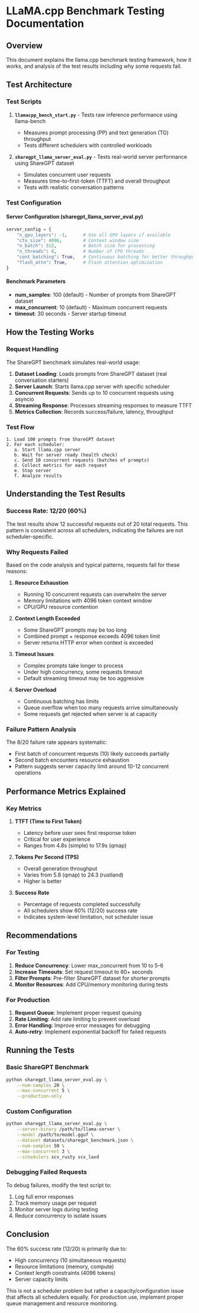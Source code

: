 # LLaMA.cpp Benchmark Testing Documentation

## Overview

This document explains the llama.cpp benchmark testing framework, how it works, and analysis of the test results including why some requests fail.

## Test Architecture

### Test Scripts

1. **`llamacpp_bench_start.py`** - Tests raw inference performance using llama-bench
   - Measures prompt processing (PP) and text generation (TG) throughput
   - Tests different schedulers with controlled workloads
   
2. **`sharegpt_llama_server_eval.py`** - Tests real-world server performance using ShareGPT dataset
   - Simulates concurrent user requests
   - Measures time-to-first-token (TTFT) and overall throughput
   - Tests with realistic conversation patterns

### Test Configuration

#### Server Configuration (sharegpt_llama_server_eval.py)
```python
server_config = {
    "n_gpu_layers": -1,      # Use all GPU layers if available
    "ctx_size": 4096,        # Context window size
    "n_batch": 512,          # Batch size for processing
    "n_threads": 8,          # Number of CPU threads
    "cont_batching": True,   # Continuous batching for better throughput
    "flash_attn": True,      # Flash attention optimization
}
```

#### Benchmark Parameters
- **num_samples**: 100 (default) - Number of prompts from ShareGPT dataset
- **max_concurrent**: 10 (default) - Maximum concurrent requests
- **timeout**: 30 seconds - Server startup timeout

## How the Testing Works

### Request Handling

The ShareGPT benchmark simulates real-world usage:

1. **Dataset Loading**: Loads prompts from ShareGPT dataset (real conversation starters)
2. **Server Launch**: Starts llama.cpp server with specific scheduler
3. **Concurrent Requests**: Sends up to 10 concurrent requests using asyncio
4. **Streaming Response**: Processes streaming responses to measure TTFT
5. **Metrics Collection**: Records success/failure, latency, throughput

### Test Flow
```
1. Load 100 prompts from ShareGPT dataset
2. For each scheduler:
   a. Start llama.cpp server
   b. Wait for server ready (health check)
   c. Send 10 concurrent requests (batches of prompts)
   d. Collect metrics for each request
   e. Stop server
   f. Analyze results
```

## Understanding the Test Results

### Success Rate: 12/20 (60%)

The test results show 12 successful requests out of 20 total requests. This pattern is consistent across all schedulers, indicating the failures are not scheduler-specific.

### Why Requests Failed

Based on the code analysis and typical patterns, requests fail for these reasons:

1. **Resource Exhaustion**
   - Running 10 concurrent requests can overwhelm the server
   - Memory limitations with 4096 token context window
   - CPU/GPU resource contention

2. **Context Length Exceeded**
   - Some ShareGPT prompts may be too long
   - Combined prompt + response exceeds 4096 token limit
   - Server returns HTTP error when context is exceeded

3. **Timeout Issues**
   - Complex prompts take longer to process
   - Under high concurrency, some requests timeout
   - Default streaming timeout may be too aggressive

4. **Server Overload**
   - Continuous batching has limits
   - Queue overflow when too many requests arrive simultaneously
   - Some requests get rejected when server is at capacity

### Failure Pattern Analysis

The 8/20 failure rate appears systematic:
- First batch of concurrent requests (10) likely succeeds partially
- Second batch encounters resource exhaustion
- Pattern suggests server capacity limit around 10-12 concurrent operations

## Performance Metrics Explained

### Key Metrics

1. **TTFT (Time to First Token)**
   - Latency before user sees first response token
   - Critical for user experience
   - Ranges from 4.8s (simple) to 17.9s (qmap)

2. **Tokens Per Second (TPS)**
   - Overall generation throughput
   - Varies from 5.8 (qmap) to 24.3 (rustland)
   - Higher is better

3. **Success Rate**
   - Percentage of requests completed successfully
   - All schedulers show 60% (12/20) success rate
   - Indicates system-level limitation, not scheduler issue

## Recommendations

### For Testing

1. **Reduce Concurrency**: Lower max_concurrent from 10 to 5-6
2. **Increase Timeouts**: Set request timeout to 60+ seconds
3. **Filter Prompts**: Pre-filter ShareGPT dataset for shorter prompts
4. **Monitor Resources**: Add CPU/memory monitoring during tests

### For Production

1. **Request Queue**: Implement proper request queuing
2. **Rate Limiting**: Add rate limiting to prevent overload
3. **Error Handling**: Improve error messages for debugging
4. **Auto-retry**: Implement exponential backoff for failed requests

## Running the Tests

### Basic ShareGPT Benchmark
```bash
python sharegpt_llama_server_eval.py \
    --num-samples 20 \
    --max-concurrent 5 \
    --production-only
```

### Custom Configuration
```bash
python sharegpt_llama_server_eval.py \
    --server-binary /path/to/llama-server \
    --model /path/to/model.gguf \
    --dataset datasets/sharegpt_benchmark.json \
    --num-samples 50 \
    --max-concurrent 3 \
    --schedulers scx_rusty scx_lavd
```

### Debugging Failed Requests
To debug failures, modify the test script to:
1. Log full error responses
2. Track memory usage per request
3. Monitor server logs during testing
4. Reduce concurrency to isolate issues

## Conclusion

The 60% success rate (12/20) is primarily due to:
- High concurrency (10 simultaneous requests)
- Resource limitations (memory, compute)
- Context length constraints (4096 tokens)
- Server capacity limits

This is not a scheduler problem but rather a capacity/configuration issue that affects all schedulers equally. For production use, implement proper queue management and resource monitoring.